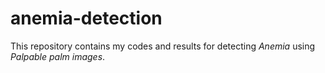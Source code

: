 # anemia-detection
This repository contains my codes and results for detecting *Anemia* using *Palpable palm images*.
